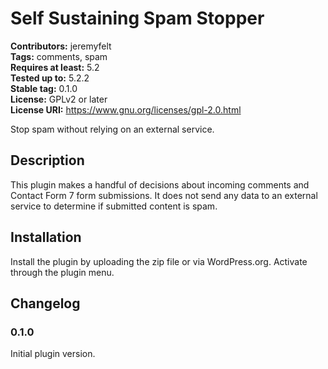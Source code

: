 # Self Sustaining Spam Stopper #
**Contributors:** jeremyfelt  
**Tags:** comments, spam  
**Requires at least:** 5.2  
**Tested up to:** 5.2.2  
**Stable tag:** 0.1.0  
**License:** GPLv2 or later  
**License URI:** https://www.gnu.org/licenses/gpl-2.0.html  

Stop spam without relying on an external service.

## Description ##

This plugin makes a handful of decisions about incoming comments and Contact Form 7 form submissions. It does not send any data to an external service to determine if submitted content is spam.

## Installation ##

Install the plugin by uploading the zip file or via WordPress.org. Activate through the plugin menu.

## Changelog ##

### 0.1.0 ###
Initial plugin version.
